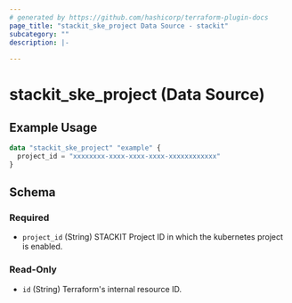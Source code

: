 ```yaml
---
# generated by https://github.com/hashicorp/terraform-plugin-docs
page_title: "stackit_ske_project Data Source - stackit"
subcategory: ""
description: |-
  
---
```


# stackit_ske_project (Data Source)



## Example Usage

```terraform
data "stackit_ske_project" "example" {
  project_id = "xxxxxxxx-xxxx-xxxx-xxxx-xxxxxxxxxxxx"
}
```

<!-- schema generated by tfplugindocs -->
## Schema

### Required

- `project_id` (String) STACKIT Project ID in which the kubernetes project is enabled.

### Read-Only

- `id` (String) Terraform's internal resource ID.
